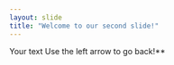 ```yaml
---
layout: slide
title: "Welcome to our second slide!"
---
```

Your text
Use the left arrow to go back!**
